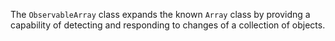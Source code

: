 The `ObservableArray` class expands the known `Array` class by providng a capability of detecting and responding to changes of a collection of objects.